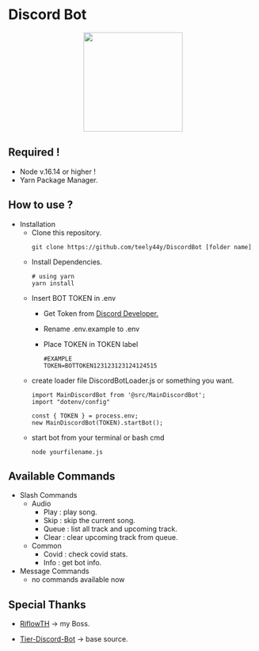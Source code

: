 # Discord Bot

<p align="center">
  <img src="https://geekflare.com/wp-content/uploads/2021/02/discord-bot-hosting.jpg" height="200px" />
</p>

## Required !
  - Node v.16.14 or higher !
  - Yarn Package Manager.

## How to use ?
  - Installation
    - Clone this repository.
      ```
      git clone https://github.com/teely44y/DiscordBot [folder name]
      ```
    - Install Dependencies.
      ```
      # using yarn
      yarn install
      ```
    - Insert BOT TOKEN in .env
      - Get Token from [Discord Developer.](https://discord.com/developers)
      
      - Rename .env.example to .env
      - Place TOKEN in TOKEN label
        ```
        #EXAMPLE
        TOKEN=BOTTOKEN123123123124124515
        ```
    - create loader file DiscordBotLoader.js or something you want.
      ```
      import MainDiscordBot from '@src/MainDiscordBot';
      import "dotenv/config"

      const { TOKEN } = process.env;
      new MainDiscordBot(TOKEN).startBot();
      ```
    - start bot from your terminal or bash cmd
      ```
      node yourfilename.js
      ```
    
## Available Commands
  - Slash Commands
    - Audio
      - Play : play song.
      - Skip : skip the current song.
      - Queue : list all track and upcoming track.
      - Clear : clear upcoming track from queue.
    - Common
      - Covid : check covid stats.
      - Info : get bot info.
  - Message Commands
    - no commands available now

## Special Thanks
  - [RiflowTH]('https://github.com/riflowth') -> my Boss.
  
  - [Tier-Discord-Bot](https://github.com/riflowth/tier-discord-bot) -> base source.